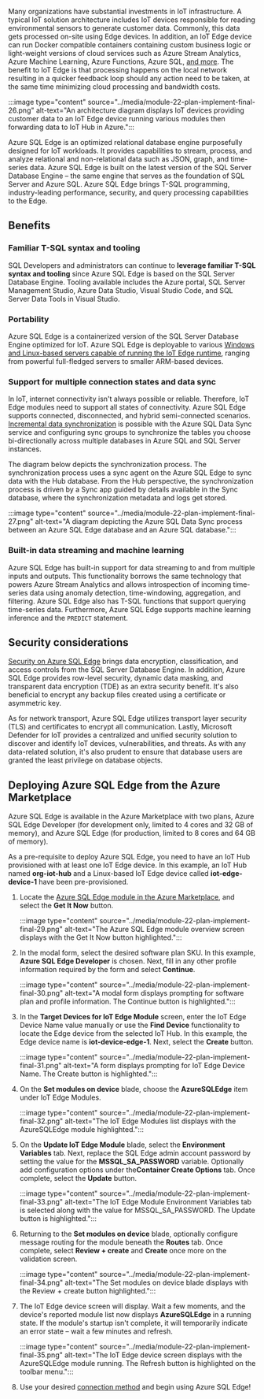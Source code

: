 Many organizations have substantial investments in IoT infrastructure. A typical IoT solution architecture includes IoT devices responsible for reading environmental sensors to generate customer data. Commonly, this data gets processed on-site using Edge devices. In addition, an IoT Edge device can run Docker compatible containers containing custom business logic or light-weight versions of cloud services such as Azure Stream Analytics, Azure Machine Learning, Azure Functions, Azure SQL, [and more](https://azuremarketplace.microsoft.com/marketplace/apps?page=1&filters=microsoft&search=Edge). The benefit to IoT Edge is that processing happens on the local network resulting in a quicker feedback loop should any action need to be taken, at the same time minimizing cloud processing and bandwidth costs.

:::image type="content" source="../media/module-22-plan-implement-final-26.png" alt-text="An architecture diagram displays IoT devices providing customer data to an IoT Edge device running various modules then forwarding data to IoT Hub in Azure.":::

Azure SQL Edge is an optimized relational database engine purposefully designed for IoT workloads. It provides capabilities to stream, process, and analyze relational and non-relational data such as JSON, graph, and time-series data. Azure SQL Edge is built on the latest version of the SQL Server Database Engine – the same engine that serves as the foundation of SQL Server and Azure SQL. Azure SQL Edge brings T-SQL programming, industry-leading performance, security, and query processing capabilities to the Edge.

## Benefits

### Familiar T-SQL syntax and tooling

SQL Developers and administrators can continue to **leverage familiar T-SQL syntax and tooling** since Azure SQL Edge is based on the SQL Server Database Engine. Tooling available includes the Azure portal, SQL Server Management Studio, Azure Data Studio, Visual Studio Code, and SQL Server Data Tools in Visual Studio.

### Portability

Azure SQL Edge is a containerized version of the SQL Server Database Engine optimized for IoT. Azure SQL Edge is deployable to various [Windows and Linux-based servers capable of running the IoT Edge runtime](/azure/iot-edge/support?view=iotedge-2020-11), ranging from powerful full-fledged servers to smaller ARM-based devices.

### Support for multiple connection states and data sync

In IoT, internet connectivity isn't always possible or reliable. Therefore, IoT Edge modules need to support all states of connectivity. Azure SQL Edge supports connected, disconnected, and hybrid semi-connected scenarios. [Incremental data synchronization](/azure/azure-sql-edge/tutorial-sync-data-sync) is possible with the Azure SQL Data Sync service and configuring sync groups to synchronize the tables you choose bi-directionally across multiple databases in Azure SQL and SQL Server instances.

The diagram below depicts the synchronization process. The synchronization process uses a sync agent on the Azure SQL Edge to sync data with the Hub database. From the Hub perspective, the synchronization process is driven by a Sync app guided by details available in the Sync database, where the synchronization metadata and logs get stored.

:::image type="content" source="../media/module-22-plan-implement-final-27.png" alt-text="A diagram depicting the Azure SQL Data Sync process between an Azure SQL Edge database and an Azure SQL database.":::

### Built-in data streaming and machine learning

Azure SQL Edge has built-in support for data streaming to and from multiple inputs and outputs. This functionality borrows the same technology that powers Azure Stream Analytics and allows introspection of incoming time-series data using anomaly detection, time-windowing, aggregation, and filtering. Azure SQL Edge also has T-SQL functions that support querying time-series data. Furthermore, Azure SQL Edge supports machine learning inference and the `PREDICT` statement.

## Security considerations

[Security on Azure SQL Edge](/azure/azure-sql-edge/security-overview) brings data encryption, classification, and access controls from the SQL Server Database Engine. In addition, Azure SQL Edge provides row-level security, dynamic data masking, and transparent data encryption (TDE) as an extra security benefit. It's also beneficial to encrypt any backup files created using a certificate or asymmetric key.

As for network transport, Azure SQL Edge utilizes transport layer security (TLS) and certificates to encrypt all communication. Lastly, Microsoft Defender for IoT provides a centralized and unified security solution to discover and identify IoT devices, vulnerabilities, and threats. As with any data-related solution, it's also prudent to ensure that database users are granted the least privilege on database objects.

## Deploying Azure SQL Edge from the Azure Marketplace

Azure SQL Edge is available in the Azure Marketplace with two plans, Azure SQL Edge Developer (for development only, limited to 4 cores and 32 GB of memory), and Azure SQL Edge (for production, limited to 8 cores and 64 GB of memory).

As a pre-requisite to deploy Azure SQL Edge, you need to have an IoT Hub provisioned with at least one IoT Edge device. In this example, an IoT Hub named **org-iot-hub** and a Linux-based IoT Edge device called **iot-edge-device-1** have been pre-provisioned.

1. Locate the [Azure SQL Edge module in the Azure Marketplace](https://azuremarketplace.microsoft.com/home), and select the **Get It Now** button.

    :::image type="content" source="../media/module-22-plan-implement-final-29.png" alt-text="The Azure SQL Edge module overview screen displays with the Get It Now button highlighted.":::

2. In the modal form, select the desired software plan SKU. In this example, **Azure SQL Edge Developer** is chosen. Next, fill in any other profile information required by the form and select **Continue**.

    :::image type="content" source="../media/module-22-plan-implement-final-30.png" alt-text="A modal form displays prompting for software plan and profile information. The Continue button is highlighted.":::

3. In the **Target Devices for IoT Edge Module** screen, enter the IoT Edge Device Name value manually or use the **Find Device** functionality to locate the Edge device from the selected IoT Hub. In this example, the Edge device name is **iot-device-edge-1**. Next, select the **Create** button.

    :::image type="content" source="../media/module-22-plan-implement-final-31.png" alt-text="A form displays prompting for IoT Edge Device Name. The Create button is highlighted.":::

4. On the **Set modules on device** blade, choose the **AzureSQLEdge** item under IoT Edge Modules.

    :::image type="content" source="../media/module-22-plan-implement-final-32.png" alt-text="The IoT Edge Modules list displays with the AzureSQLEdge module highlighted.":::

5. On the **Update IoT Edge Module** blade, select the **Environment Variables** tab. Next, replace the SQL Edge admin account password by setting the value for the **MSSQL_SA_PASSWORD** variable. Optionally add configuration options under the**Container Create Options** tab. Once complete, select the **Update** button.

    :::image type="content" source="../media/module-22-plan-implement-final-33.png" alt-text="The IoT Edge Module Environment Variables tab is selected along with the value for MSSQL_SA_PASSWORD. The Update button is highlighted.":::

6. Returning to the **Set modules on device** blade, optionally configure message routing for the module beneath the **Routes** tab. Once complete, select **Review + create** and **Create** once more on the validation screen.

    :::image type="content" source="../media/module-22-plan-implement-final-34.png" alt-text="The Set modules on device blade displays with the Review + create button highlighted.":::

7. The IoT Edge device screen will display. Wait a few moments, and the device's reported module list now displays **AzureSQLEdge** in a running state. If the module's startup isn't complete, it will temporarily indicate an error state – wait a few minutes and refresh.

    :::image type="content" source="../media/module-22-plan-implement-final-35.png" alt-text="The IoT Edge device screen displays with the AzureSQLEdge module running. The Refresh button is highlighted on the toolbar menu.":::

8. Use your desired [connection method](/azure/azure-sql-edge/connect) and begin using Azure SQL Edge!
